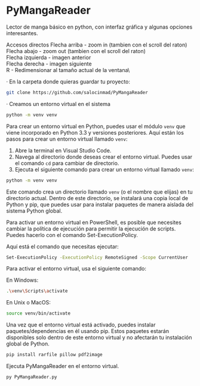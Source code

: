 # PyMangaReader
Lector de manga básico en python, con interfaz gráfica y algunas opciones interesantes.

Accesos directos 
 Flecha arriba - zoom in (tambien con el scroll del raton)\
 Flecha abajo - zoom out (tambien con el scroll del raton)\
 Flecha izquierda - imagen anterior\
 Flecha derecha - imagen siguiente\
 R - Redimensionar al tamaño actual de la ventana\

· En la carpeta donde quieras guardar tu proyecto:
```bash
git clone https://github.com/salocinmad/PyMangaReader
```

· Creamos un entorno virtual en el sistema
```bash
python -m venv venv
```

Para crear un entorno virtual en Python, puedes usar el módulo `venv` que viene incorporado en Python 3.3 y versiones posteriores. Aquí están los pasos para crear un entorno virtual llamado `venv`:

1. Abre la terminal en Visual Studio Code.
2. Navega al directorio donde deseas crear el entorno virtual. Puedes usar el comando `cd` para cambiar de directorio.
3. Ejecuta el siguiente comando para crear un entorno virtual llamado `venv`:

```bash
python -m venv venv
```

Este comando crea un directorio llamado `venv` (o el nombre que elijas) en tu directorio actual. Dentro de este directorio, se instalará una copia local de Python y pip, que puedes usar para instalar paquetes de manera aislada del sistema Python global.

Para activar un entorno virtual en PowerShell, es posible que necesites cambiar la política de ejecución para permitir la ejecución de scripts. Puedes hacerlo con el comando Set-ExecutionPolicy.

Aquí está el comando que necesitas ejecutar:
```bash
Set-ExecutionPolicy -ExecutionPolicy RemoteSigned -Scope CurrentUser
```

Para activar el entorno virtual, usa el siguiente comando:

En Windows:

```bash
.\venv\Scripts\activate
```

En Unix o MacOS:

```bash
source venv/bin/activate
```

Una vez que el entorno virtual está activado, puedes instalar paquetes/dependencias en él usando pip. Estos paquetes estarán disponibles solo dentro de este entorno virtual y no afectarán tu instalación global de Python.

```bash
pip install rarfile pillow pdf2image
```

Ejecuta PyMangaReader en el entorno virtual.

```bash
py PyMangaReader.py
```
